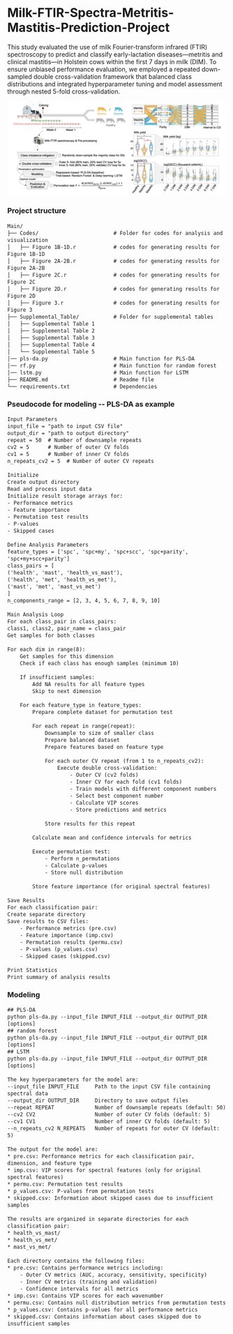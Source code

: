 # Milk-FTIR-Spectra-Metritis-Mastitis-Prediction-Project

This study evaluated the use of milk Fourier-transform infrared (FTIR) spectroscopy to predict and classify early-lactation diseases—metritis and clinical mastitis—in Holstein cows within the first 7 days in milk (DIM). To ensure unbiased performance evaluation, we employed a repeated down-sampled double cross-validation framework that balanced class distributions and integrated hyperparameter tuning and model assessment through nested 5-fold cross-validation.


<img src="https://github.com/lindan1128/Milk-FTIR-Spectra-Metritis-Mastitis-Project/blob/main/workflow.png" alt="Workflow diagram">


### Project structure
	Main/
	├── Codes/                        # Folder for codes for analysis and visualization
	│   ├── Figure 1B-1D.r            # codes for generating results for Figure 1B-1D
	│   ├── Figure 2A-2B.r            # codes for generating results for Figure 2A-2B
	│   ├── Figure 2C.r               # codes for generating results for Figure 2C
	│   ├── Figure 2D.r               # codes for generating results for Figure 2D
  	│   ├── Figure 3.r                # codes for generating results for Figure 3
	├── Supplemental_Table/           # Folder for supplemental tables
	│   ├── Supplemental Table 1      
	│   ├── Supplemental Table 2
	│   ├── Supplemental Table 3
	│   ├── Supplemental Table 4
	│   └── Supplemental Table 5
	│── pls-da.py                     # Main function for PLS-DA
	│── rf.py                         # Main function for random forest
	│── lstm.py                       # Main function for LSTM
	├── README.md                     # Readme file
	└── requirements.txt              # Dependencies
	
### Pseudocode for modeling -- PLS-DA as example
	
	Input Parameters
	input_file = "path to input CSV file"
	output_dir = "path to output directory"
	repeat = 50  # Number of downsample repeats
	cv2 = 5      # Number of outer CV folds
	cv1 = 5      # Number of inner CV folds
	n_repeats_cv2 = 5  # Number of outer CV repeats

	Initialize
	Create output directory
	Read and process input data
	Initialize result storage arrays for:
    - Performance metrics
    - Feature importance
    - Permutation test results
    - P-values
    - Skipped cases

	Define Analysis Parameters
	feature_types = ['spc', 'spc+my', 'spc+scc', 'spc+parity', 'spc+my+scc+parity']
	class_pairs = [
    ('health', 'mast', 'health_vs_mast'),
    ('health', 'met', 'health_vs_met'),
    ('mast', 'met', 'mast_vs_met')
	]
	n_components_range = [2, 3, 4, 5, 6, 7, 8, 9, 10]

	Main Analysis Loop
	For each class_pair in class_pairs:
    class1, class2, pair_name = class_pair
    Get samples for both classes
    
    For each dim in range(8):
        Get samples for this dimension
        Check if each class has enough samples (minimum 10)
        
        If insufficient samples:
            Add NA results for all feature types
            Skip to next dimension
            
        For each feature_type in feature_types:
            Prepare complete dataset for permutation test
            
            For each repeat in range(repeat):
                Downsample to size of smaller class
                Prepare balanced dataset
                Prepare features based on feature type
                
                For each outer CV repeat (from 1 to n_repeats_cv2):
                    Execute double cross-validation:
                        - Outer CV (cv2 folds)
                        - Inner CV for each fold (cv1 folds)
                        - Train models with different component numbers
                        - Select best component number
                        - Calculate VIP scores
                        - Store predictions and metrics
                
                Store results for this repeat
            
            Calculate mean and confidence intervals for metrics
            
            Execute permutation test:
                - Perform n_permutations
                - Calculate p-values
                - Store null distribution
            
            Store feature importance (for original spectral features)

	Save Results
	For each classification pair:
    Create separate directory
    Save results to CSV files:
        - Performance metrics (pre.csv)
        - Feature importance (imp.csv)
        - Permutation results (permu.csv)
        - P-values (p_values.csv)
        - Skipped cases (skipped.csv)

	Print Statistics
	Print summary of analysis results
	
### Modeling

	## PLS-DA
	python pls-da.py --input_file INPUT_FILE --output_dir OUTPUT_DIR [options]
	## random forest
	python pls-da.py --input_file INPUT_FILE --output_dir OUTPUT_DIR [options]
	## LSTM
	python pls-da.py --input_file INPUT_FILE --output_dir OUTPUT_DIR [options]

    The key hyperparameters for the model are:
    --input_file INPUT_FILE     Path to the input CSV file containing spectral data
    --output_dir OUTPUT_DIR     Directory to save output files
    --repeat REPEAT             Number of downsample repeats (default: 50)
    --cv2 CV2                   Number of outer CV folds (default: 5)
    --cv1 CV1                   Number of inner CV folds (default: 5)
    --n_repeats_cv2 N_REPEATS   Number of repeats for outer CV (default: 5)

    The output for the model are:
    * pre.csv: Performance metrics for each classification pair, dimension, and feature type
    * imp.csv: VIP scores for spectral features (only for original spectral features)
    * permu.csv: Permutation test results
    * p_values.csv: P-values from permutation tests
    * skipped.csv: Information about skipped cases due to insufficient samples

    The results are organized in separate directories for each classification pair:
    * health_vs_mast/
    * health_vs_met/
    * mast_vs_met/

    Each directory contains the following files:
    * pre.csv: Contains performance metrics including:
        - Outer CV metrics (AUC, accuracy, sensitivity, specificity)
        - Inner CV metrics (training and validation)
        - Confidence intervals for all metrics
    * imp.csv: Contains VIP scores for each wavenumber
    * permu.csv: Contains null distribution metrics from permutation tests
    * p_values.csv: Contains p-values for all performance metrics
    * skipped.csv: Contains information about cases skipped due to insufficient samples
